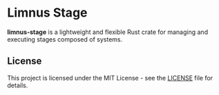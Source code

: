 # Limnus Stage

**limnus-stage** is a lightweight and flexible Rust crate for managing and executing 
stages composed of systems.

## License

This project is licensed under the MIT License - see the [LICENSE](LICENSE) file for details.
